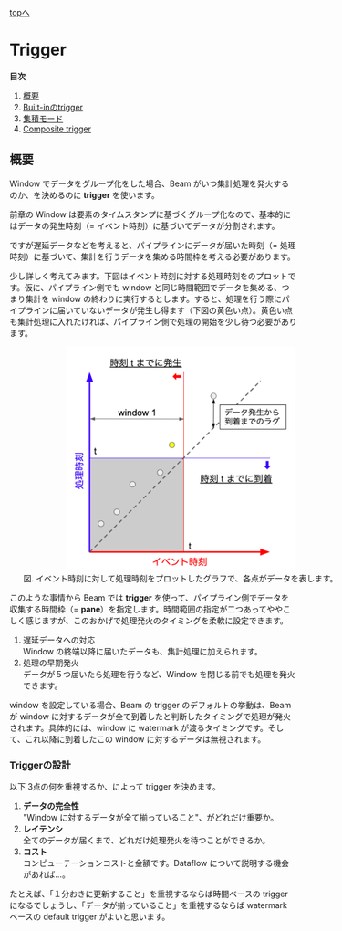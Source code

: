 [topへ](../index.md)

# Trigger
**目次**

1. [概要](#overview)
2. [Built-inのtrigger](./built-in.md)
3. [集積モード](./accumulation-mode.md)
4. [Composite trigger](./composite-trigger.md)


## <span class="lhead" id="overview">概要</span>
Window でデータをグループ化をした場合、Beam がいつ集計処理を発火するのか、を決めるのに **trigger** を使います。

前章の Window は要素のタイムスタンプに基づくグループ化なので、基本的にはデータの発生時刻（= イベント時刻）に基づいてデータが分割されます。

ですが遅延データなどを考えると、パイプラインにデータが届いた時刻（= 処理時刻）に基づいて、集計を行うデータを集める時間枠を考える必要があります。

少し詳しく考えてみます。下図はイベント時刻に対する処理時刻をのプロットです。仮に、パイプライン側でも window と同じ時間範囲でデータを集める、つまり集計を window の終わりに実行するとします。すると、処理を行う際にパイプラインに届いていないデータが発生し得ます（下図の黄色い点）。黄色い点も集計処理に入れたければ、パイプライン側で処理の開始を少し待つ必要があります。

<div style="width:600px" align="center">
<img src="./figs/trigger.png" width=400><br>
図. イベント時刻に対して処理時刻をプロットしたグラフで、各点がデータを表します。
</div>

このような事情から Beam では **trigger** を使って、パイプライン側でデータを収集する時間枠（= **pane**）を指定します。時間範囲の指定が二つあってややこしく感じますが、このおかげで処理発火のタイミングを柔軟に設定できます。

1. 遅延データへの対応  
Window の終端以降に届いたデータも、集計処理に加えられます。
2. 処理の早期発火  
データが５つ届いたら処理を行うなど、Window を閉じる前でも処理を発火できます。

window を設定している場合、Beam の trigger のデフォルトの挙動は、Beam が window に対するデータが全て到着したと判断したタイミングで処理が発火されます。具体的には、window に watermark が渡るタイミングです。そして、これ以降に到着したこの window に対するデータは無視されます。

### Triggerの設計
以下 3点の何を重視するか、によって trigger を決めます。

1. **データの完全性**  
"Window に対するデータが全て揃っていること"、がどれだけ重要か。
2. **レイテンシ**  
全てのデータが届くまで、どれだけ処理発火を待つことができるか。
3. **コスト**  
コンピューテーションコストと金額です。Dataflow について説明する機会があれば...。

たとえば、「１分おきに更新すること」を重視するならば時間ベースの trigger になるでしょうし、「データが揃っていること」を重視するならば watermark ベースの default trigger がよいと思います。